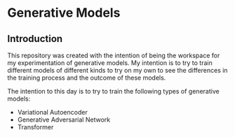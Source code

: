 # Generative Models

## Introduction

This repository was created with the intention of being the workspace for my experimentation of generative models. My intention is to try to train different models of different kinds to try on my own to see the differences in the training process and the outcome of these models.

The intention to this day is to try to train the following types of generative models:

* Variational Autoencoder
* Generative Adversarial Network
* Transformer